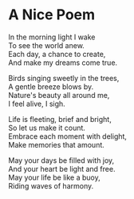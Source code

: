 # A Nice Poem

In the morning light I wake  
To see the world anew.  
Each day, a chance to create,  
And make my dreams come true.  

Birds singing sweetly in the trees,  
A gentle breeze blows by.  
Nature's beauty all around me,  
I feel alive, I sigh.  

Life is fleeting, brief and bright,  
So let us make it count.  
Embrace each moment with delight,  
Make memories that amount.  

May your days be filled with joy,  
And your heart be light and free.  
May your life be like a buoy,  
Riding waves of harmony.
